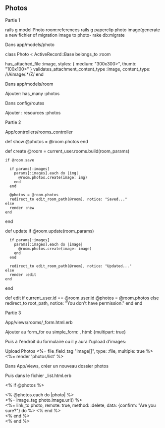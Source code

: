## Photos

Partie 1

rails g model Photo room:references
rails g paperclip photo image(generate a new fichier of migration image to photo-
rake db:migrate

Dans app/models/photo

class Photo < ActiveRecord::Base
  belongs_to :room

  has_attached_file :image, styles: { medium: "300x300>", thumb: "100x100>" }
  validates_attachment_content_type :image, content_type: /\Aimage\/.*\Z/
end

Dans app/models/room

Ajouter: has_many :photos

Dans config/routes

Ajouter : resources :photos

Partie 2

App/controllers/rooms_controller

def show
  @photos = @room.photos
end

def create
    @room = current_user.rooms.build(room_params)

    if @room.save

      if params[:images]
        params[:images].each do |img|
          @room.photos.create(image: img)
        end
      end

      @photos = @room.photos
      redirect_to edit_room_path(@room), notice: "Saved..."
    else
      render :new
    end
  end

  def update
    if @room.update(room_params)

      if params[:images]
        params[:images].each do |image|
          @room.photos.create(image: image)
        end
      end

      redirect_to edit_room_path(@room), notice: "Updated..."
    else
      render :edit
    end
  end

  def edit
    if current_user.id == @room.user.id
      @photos = @room.photos
    else
      redirect_to root_path, notice: "You don't have permission."
    end
  end

  Partie 3

  App/views/rooms/_form.html.erb

  Ajouter au form_for ou simple_form: , html: {multipart: true}

  Puis à l'endroit du formulaire ou il y aura l'upload d'images:

  <div class="row">
    <div class="col-md-4">
      <div class="form-group">
        <span class="btn btn-default btn-file">
          <i class="fa fa-cloud-upload fa-lg"> </i>Upload Photos
          <%= file_field_tag "image[]", type: :file, multiple: true %>
        </span>
      </div>
    </div>
  </div>

  <div id="photos"><%= render 'photos/list' %>


Dans App/views, créer un nouveau dossier photos

Puis dans le fichier _list.html.erb

<% if @photos %>
  <div class="row">
    <% @photos.each do |photo| %>
      <div class="col-md-4">
        <div class="panel panel-default">
          <div class="panel-heading preview">
            <%= image_tag photo.image.url() %>
          </div>
          <div class="panel-body">
            <span class="pull-right">
              <%= link_to photo, remote: true, method: :delete, data: {confirm: "Are you sure?"} do %>
                <i class="fa fa-times fa-lg"></i>
              <% end %>
            </span>
          </div>
        </div>
      </div>
    <% end %>
  </div>
<% end %>

